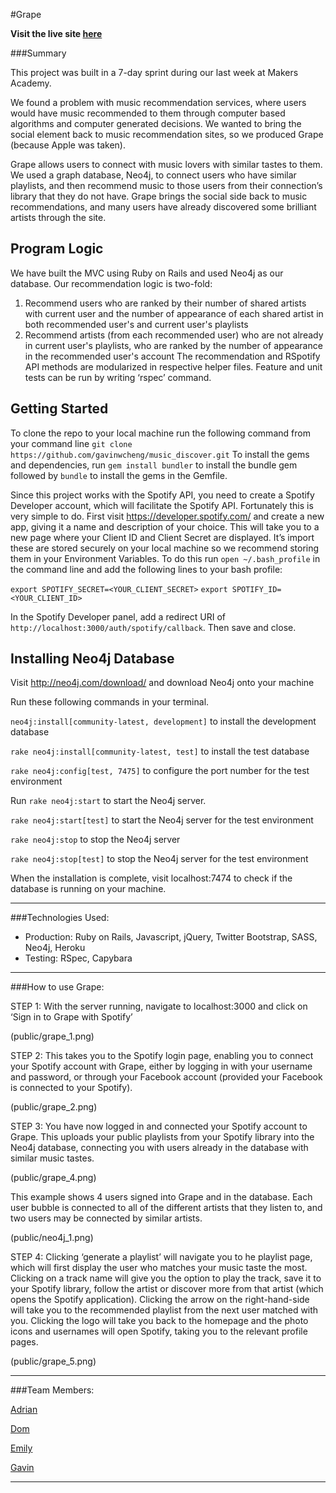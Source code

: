 #Grape

**Visit the live site [here](https://grape-music.herokuapp.com/)**

###Summary

This project was built in a 7-day sprint during our last week at Makers Academy.

We found a problem with music recommendation services, where users would have music recommended to them through
computer based algorithms and computer generated decisions. We wanted to bring the social element back to music recommendation sites,
so we produced Grape (because Apple was taken).

Grape allows users to connect with music lovers with similar tastes to them. We used a graph database, Neo4j, to connect users who
have similar playlists, and then recommend music to those users from their connection’s library that they do not have. Grape brings
the social side back to music recommendations, and many users have already discovered some brilliant artists through the site.

## Program Logic

We have built the MVC using Ruby on Rails and used Neo4j as our database. Our recommendation logic is two-fold:
1) Recommend users who are ranked by their number of shared artists with current user and the number of appearance
of each shared artist in both recommended user's and current user's playlists
2) Recommend artists (from each recommended user) who are not already in current user's playlists, who are ranked
by the number of appearance in the recommended user's account
The recommendation and RSpotify API methods are modularized in respective helper files. Feature and unit tests can
be run by writing ‘rspec’ command.

## Getting Started

To clone the repo to your local machine run the following command from your command line
`git clone https://github.com/gavinwcheng/music_discover.git`
To install the gems and dependencies, run `gem install bundler` to install the bundle gem followed by `bundle` to install
the gems in the Gemfile.

Since this project works with the Spotify API, you need to create a Spotify Developer account, which will facilitate the Spotify API.
Fortunately this is very simple to do. First visit https://developer.spotify.com/ and create a new app, giving it a name and description of your choice.
This will take you to a new page where your Client ID and Client Secret are displayed. It’s import these are stored securely on your local machine so we
recommend storing them in your Environment Variables. 
To do this run `open ~/.bash_profile` in the command line and add the following lines to your bash profile:

 `export SPOTIFY_SECRET=<YOUR_CLIENT_SECRET>`
 `export SPOTIFY_ID=<YOUR_CLIENT_ID>`
 
 In the Spotify Developer panel, add a redirect URI of `http://localhost:3000/auth/spotify/callback`. Then save and close.

## Installing Neo4j Database

Visit http://neo4j.com/download/ and download Neo4j onto your machine

Run these following commands in your terminal.

`neo4j:install[community-latest, development]` to install the development database

`rake neo4j:install[community-latest, test]` to install the test database

`rake neo4j:config[test, 7475]` to configure the port number for the test environment

Run `rake neo4j:start` to start the Neo4j server. 

`rake neo4j:start[test]` to start the Neo4j server for the test environment

`rake neo4j:stop` to stop the Neo4j server

`rake neo4j:stop[test]` to stop the Neo4j server for the test environment

When the installation is complete, visit localhost:7474 to check if the database is running on your machine.

---
###Technologies Used:
- Production: Ruby on Rails, Javascript, jQuery, Twitter Bootstrap, SASS, Neo4j, Heroku
- Testing: RSpec, Capybara

---

###How to use Grape:

STEP 1: With the server running, navigate to localhost:3000 and click on ‘Sign in to Grape with Spotify’

(public/grape_1.png)

STEP 2: This takes you to the Spotify login page, enabling you to connect your Spotify account with 
Grape, either by logging in with your username and password, or through your Facebook account 
(provided your Facebook is connected to your Spotify).

(public/grape_2.png)

STEP 3: You have now logged in and connected your Spotify account to Grape. This uploads your public 
playlists from your Spotify library into the Neo4j database, connecting you with users already in the 
database with similar music tastes.

(public/grape_4.png)

 This example shows 4 users signed into Grape and in the database. Each user bubble is connected 
to all of the different artists that they listen to, and two users may be connected by similar artists.

(public/neo4j_1.png)

STEP 4: Clicking ‘generate a playlist’ will navigate you to he playlist page, which will first display 
the user who matches your music taste the most. Clicking on a track name will give you the option to play the 
track, save it to your Spotify library, follow the artist or discover more from that artist (which opens the Spotify application). 
Clicking the arrow on the right-hand-side will take you to the recommended playlist from the next user matched with you. 
Clicking the logo will take you back to the homepage and the photo icons and usernames will open Spotify, taking you to the relevant profile pages.

(public/grape_5.png)

---

###Team Members:

[Adrian](https://github.com/Adrian1707)

[Dom](https://github.com/dbatten4)

[Emily](https://github.com/emilyworrall)

[Gavin](https://github.com/gavinwcheng)

---
